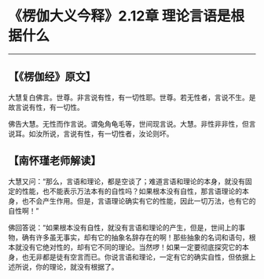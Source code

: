 # 《楞伽大义今释》2.12章 理论言语是根据什么

------

## 【《楞伽经》原文】

大慧复白佛言。世尊。非言说有性，有一切性耶。世尊。若无性者，言说不生。是故言说有性，有一切性。

佛告大慧。无性而作言说。谓兔角龟毛等，世间现言说。大慧。非性非非性，但言说耳。如汝所说，言说有性，有一切性者，汝论则坏。

## 【南怀瑾老师解读】

大慧又问：“那么，言语和理论，都是空谈了；难道言语和理论的本身，就没有固定的性能，也不能表示万法本有的自性吗？如果根本没有自性，那言语理论的本身，也不会产生作用。但是，言语理论确实有它的性能，因此一切万法，也有它的自性啊！”

佛回答说：“如果根本没有自性，就没有言语和理论的产生，但是，世间上的事物，确有许多虽无事实，却有它的抽象名辞存在的啊！那些抽象的名词和语句，根本就没有它绝对性的，却有它不同的理论。当然啰！如果一定要彻底探究它的本身，也无非都是徒有空言而已。你说言语和理论，一定有它的确实自性，但依据上述所说，你的理论，就没有根据了。

